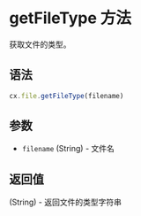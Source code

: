# getFileType 方法

获取文件的类型。

## 语法

```js
cx.file.getFileType(filename)
```

## 参数

- `filename` (String) - 文件名

## 返回值

(String) - 返回文件的类型字符串 